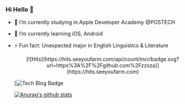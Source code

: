 ### Hi Hello 👋

- 🔭 I’m currently studying in Apple Developer Academy @POSTECH
- 🌱 I’m currently learning iOS, Android
- ⚡ Fun fact: Unexpected major in English Linguistics & Literature

  <div align=center>
  [![Hits](https://hits.seeyoufarm.com/api/count/incr/badge.svg?url=https%3A%2F%2Fgithub.com%2Fzzsza)](https://hits.seeyoufarm.com) 
  </div>
  
  [![Tech Blog Badge](http://img.shields.io/badge/-Tech%20blog-black?style=flat-square&logo=github&link=https://velog.io/@maddie)
  
  [![Anurag's github stats](https://github-readme-stats.vercel.app/api?username=username)](https://github.com/MADElinessss/github-readme-stats)
	
